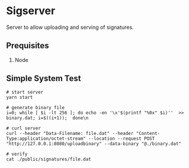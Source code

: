 # Sigserver
Server to allow uploading and serving of signatures.

## Prequisites
1. Node

## Simple System Test

```
# start server
yarn start

# generate binary file
i=0; while [ $i -lt 256 ]; do echo -en '\x'$(printf "%0x" $i)''  >> binary.dat; i=$((i+1));  done\n

# curl server
curl --header "Data-Filename: file.dat" --header "Content-Type:application/octet-stream" --location --request POST "http://127.0.0.1:8080/uploadbinary" --data-binary "@./binary.dat"

# verify
cat ./public/signatures/file.dat
```

